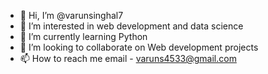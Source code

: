 - 👋 Hi, I’m @varunsinghal7
- 👀 I’m interested in web development and data science
- 🌱 I’m currently learning Python
- 💞️ I’m looking to collaborate on Web development projects
- 📫 How to reach me email - varuns4533@gmail.com


<!---
varunsinghal7/varunsinghal7 is a ✨ special ✨ repository because its `README.md` (this file) appears on your GitHub profile.
You can click the Preview link to take a look at your changes.
--->
